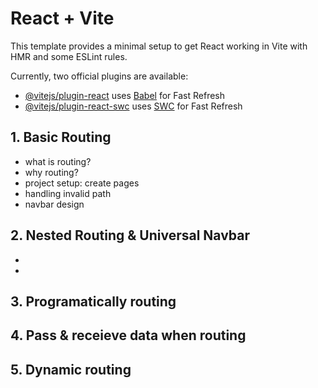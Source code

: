 # React + Vite

This template provides a minimal setup to get React working in Vite with HMR and some ESLint rules.

Currently, two official plugins are available:

- [@vitejs/plugin-react](https://github.com/vitejs/vite-plugin-react/blob/main/packages/plugin-react/README.md) uses [Babel](https://babeljs.io/) for Fast Refresh
- [@vitejs/plugin-react-swc](https://github.com/vitejs/vite-plugin-react-swc) uses [SWC](https://swc.rs/) for Fast Refresh


## 1. Basic Routing

- what is routing?
- why routing?
- project setup: create pages 
- handling invalid path
- navbar design

## 2. Nested Routing & Universal Navbar 
- <Outlet />
- <Link to></Link>

## 3. Programatically routing

## 4. Pass & receieve data when routing

## 5. Dynamic routing